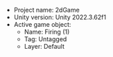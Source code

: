 <!-- UNITY CODE ASSIST INSTRUCTIONS START -->
- Project name: 2dGame
- Unity version: Unity 2022.3.62f1
- Active game object:
  - Name: Firing (1)
  - Tag: Untagged
  - Layer: Default
<!-- UNITY CODE ASSIST INSTRUCTIONS END -->